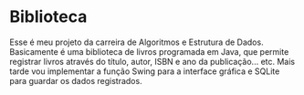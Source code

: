 # Biblioteca
Esse é meu projeto da carreira de Algoritmos e Estrutura de Dados. Basicamente é uma biblioteca de livros programada em Java, que permite registrar livros através do título, autor, ISBN e ano da publicação... etc. Mais tarde vou implementar a função Swing para a interface gráfica e SQLite para guardar os dados registrados.
